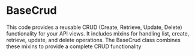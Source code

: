 # BaseCrud
This code provides a reusable CRUD (Create, Retrieve, Update, Delete) functionality for your API views. It includes mixins for handling list, create, retrieve, update, and delete operations. The BaseCrud class combines these mixins to provide a complete CRUD functionality
